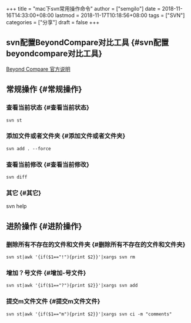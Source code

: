 +++
title = "mac下svn常用操作命令"
author = ["semgilo"]
date = 2018-11-16T14:33:00+08:00
lastmod = 2018-11-17T10:18:56+08:00
tags = ["SVN"]
categories = ["分享"]
draft = false
+++

## svn配置BeyondCompare对比工具 {#svn配置beyondcompare对比工具}

[Beyond Compare 官方说明](https://www.scootersoftware.com/features.php?zz=kb%5Fvcs%5Fosx)


## 常规操作 {#常规操作}


### 查看当前状态 {#查看当前状态}

```shell
svn st
```


### 添加文件或者文件夹 {#添加文件或者文件夹}

```shell
svn add . --force
```


### 查看当前修改 {#查看当前修改}

```shell
svn diff
```


### 其它 {#其它}

svn help


## 进阶操作 {#进阶操作}


### 删除所有不存在的文件和文件夹 {#删除所有不存在的文件和文件夹}

```shell
svn st|awk '{if($1=="!"){print $2}}'|xargs svn rm
```


### 增加？号文件 {#增加-号文件}

```shell
svn st|awk '{if($1=="?"){print $2}}'|xargs svn add
```


### 提交m文件文件 {#提交m文件文件}

```shell
svn st|awk '{if($1=="m"){print $2}}'|xargs svn ci -m "comments"
```